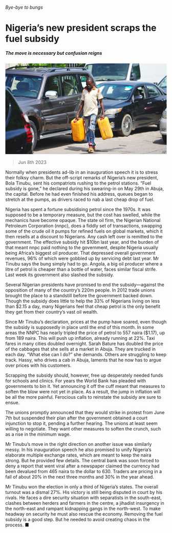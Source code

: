 ###### Bye-bye to bungs

# Nigeria’s new president scraps the fuel subsidy 

##### The move is necessary but confusion reigns 

![image](images/20230610_MAP003.jpg) 

> Jun 8th 2023 

Normally when presidents ad-lib in an inauguration speech it is to stress their folksy charm. But the off-script remarks of Nigeria’s new president, Bola Tinubu, sent his compatriots rushing to the petrol stations. “Fuel subsidy is gone,” he declared during his swearing-in on May 29th in Abuja, the capital. Before he had even finished his address, queues began to stretch at the pumps, as drivers raced to nab a last cheap drop of fuel. 

Nigeria has spent a fortune subsidising petrol since the 1970s. It was supposed to be a temporary measure, but the cost has swelled, while the mechanics have become opaque. The state oil firm, the Nigerian National Petroleum Corporation (nnpc), does a fiddly set of transactions, swapping some of the crude oil it pumps for refined fuels on global markets, which it then resells at a discount to Nigerians. Any cash left over is remitted to the government. The effective subsidy hit $10bn last year, and the burden of that meant nnpc paid nothing to the government, despite Nigeria usually being Africa’s biggest oil producer. That depressed overall government revenues, 96% of which were gobbled up by servicing debt last year. Mr Tinubu says the bung simply had to go. Angola, a big oil producer where a litre of petrol is cheaper than a bottle of water, faces similar fiscal strife. Last week its government also slashed the subsidy. 

Several Nigerian presidents have promised to end the subsidy—against the opposition of many of the country’s 220m people. In 2012 trade unions brought the place to a standstill before the government backed down. Though the subsidy does little to help the 33% of Nigerians living on less than $2.15 a day, many Nigerians feel that cheap petrol is the only benefit they get from their country’s vast oil wealth. 

Since Mr Tinubu’s declaration, prices at the pump have soared, even though the subsidy is supposedly in place until the end of this month. In some areas the NNPC has nearly tripled the price of petrol to 557 naira ($1.17), up from 189 naira. This will push up inflation, already running at 22%. Taxi fares in many cities doubled overnight. Sarah Bature has doubled the price of the cabbages that she sells at a market in Abuja. They are trucked in each day. “What else can I do?” she demands. Others are struggling to keep track. Hassy, who drives a cab in Abuja, laments that he now has to argue over prices with his customers.

Scrapping the subsidy should, however, free up desperately needed funds for schools and clinics. For years the World Bank has pleaded with governments to bin it. Yet announcing it off the cuff meant that measures to soften the blow were not yet in place. As a result, the jump in inflation will be all the more painful. Ferocious calls to reinstate the subsidy are sure to ensue. 

The unions promptly announced that they would strike in protest from June 7th but suspended their plan after the government obtained a court injunction to stop it, pending a further hearing. The unions at least seem willing to negotiate. They want other measures to soften the crunch, such as a rise in the minimum wage. 

Mr Tinubu’s move in the right direction on another issue was similarly messy. In his inauguration speech he also promised to unify Nigeria’s elaborate multiple exchange rates, which are meant to keep the naira strong. But he provided few details. The central bank was soon forced to deny a report that went viral after a newspaper claimed the currency had been devalued from 465 naira to the dollar to 630. Traders are pricing in a fall of about 20% in the next three months and 30% in the year ahead.

Mr Tinubu won the election in only a third of Nigeria’s states. The overall turnout was a dismal 27%. His victory is still being disputed in court by his rivals. He faces a dire security situation with separatists in the south-east, clashes between herders and farmers in the centre, a jihadist insurgency in the north-east and rampant kidnapping gangs in the north-west. To make headway on security he must also rescue the economy. Removing the fuel subsidy is a good step. But he needed to avoid creating chaos in the process. ■


